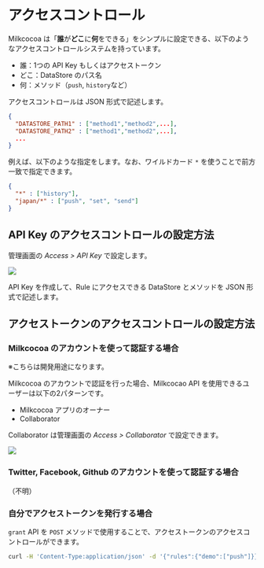 # アクセスコントロール

Milkcocoa は「**誰**が**どこ**に**何**をできる」をシンプルに設定できる、以下のようなアクセスコントロールシステムを持っています。

- 誰：1つの API Key もしくはアクセストークン
- どこ：DataStore のパス名
- 何：メソッド（`push`, `history`など）

アクセスコントロールは JSON 形式で記述します。

```json
{
  "DATASTORE_PATH1" : ["method1","method2",...],
  "DATASTORE_PATH2" : ["method1","method2",...],
  ...
}
```

例えば、以下のような指定をします。なお、ワイルドカード `*` を使うことで前方一致で指定できます。

```json
{
  "*" : ["history"],
  "japan/*" : ["push", "set", "send"]
}
```

## API Key のアクセスコントロールの設定方法

管理画面の *Access > API Key* で設定します。

![](/img/guides-access-api-key.png)

API Key を作成して、Rule にアクセスできる DataStore とメソッドを JSON 形式で記述します。


## アクセストークンのアクセスコントロールの設定方法

### Milkcocoa のアカウントを使って認証する場合

※こちらは開発用途になります。

Milkcocoa のアカウントで認証を行った場合、Milkcocao API を使用できるユーザーは以下の2パターンです。

- Milkcocoa アプリのオーナー
- Collaborator

Collaborator は管理画面の *Access > Collaborator* で設定できます。

![](/img/guides-access-token-collaborator.png)

### Twitter, Facebook, Github のアカウントを使って認証する場合

（不明）

### 自分でアクセストークンを発行する場合

`grant` API を `POST` メソッドで使用することで、アクセストークンのアクセスコントロールができます。

```bash
curl -H 'Content-Type:application/json' -d '{"rules":{"demo":["push"]}}' https://pubsub1.mlkcca.com/api/grant/${appid}/${apikey}
```